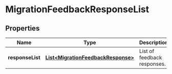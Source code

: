 # MigrationFeedbackResponseList

## Properties
Name | Type | Description | Notes
------------ | ------------- | ------------- | -------------
**responseList** | [**List&lt;MigrationFeedbackResponse&gt;**](MigrationFeedbackResponse.md) | List of feedback responses. | 
